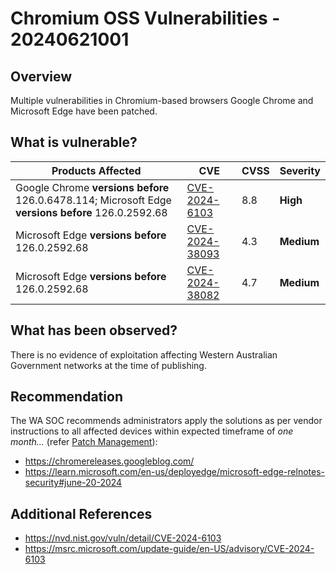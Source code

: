 # Chromium OSS Vulnerabilities - 20240621001

## Overview

Multiple vulnerabilities in Chromium-based browsers Google Chrome and Microsoft Edge have been patched.

## What is vulnerable?

| Products Affected                                                                                  | CVE                                                                                    | CVSS | Severity   |
| -------------------------------------------------------------------------------------------------- | -------------------------------------------------------------------------------------- | ---- | ---------- |
| Google Chrome **versions before** 126.0.6478.114; Microsoft Edge **versions before** 126.0.2592.68 | [CVE-2024-6103](https://nvd.nist.gov/vuln/detail/CVE-2024-6103)                        | 8.8  | **High**   |
| Microsoft Edge **versions before** 126.0.2592.68                                                   | [CVE-2024-38093](https://msrc.microsoft.com/update-guide/vulnerability/CVE-2024-38093) | 4.3  | **Medium** |
| Microsoft Edge **versions before** 126.0.2592.68                                                   | [CVE-2024-38082](https://msrc.microsoft.com/update-guide/vulnerability/CVE-2024-38082) | 4.7  | **Medium** |

## What has been observed?

There is no evidence of exploitation affecting Western Australian Government networks at the time of publishing.

## Recommendation

The WA SOC recommends administrators apply the solutions as per vendor instructions to all affected devices within expected timeframe of *one month...* (refer [Patch Management](../guidelines/patch-management.md)):

- https://chromereleases.googleblog.com/
- https://learn.microsoft.com/en-us/deployedge/microsoft-edge-relnotes-security#june-20-2024

## Additional References

- https://nvd.nist.gov/vuln/detail/CVE-2024-6103
- https://msrc.microsoft.com/update-guide/en-US/advisory/CVE-2024-6103
